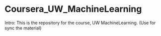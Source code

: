 # Coursera_UW_MachineLearning
Intro:
This is the repository for the course, UW MachineLearning.
(Use for sync the material)